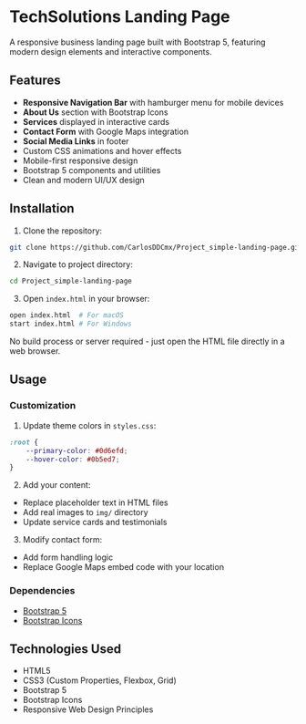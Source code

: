 # TechSolutions Landing Page

A responsive business landing page built with Bootstrap 5, featuring modern design elements and interactive components.

## Features

- **Responsive Navigation Bar** with hamburger menu for mobile devices
- **About Us** section with Bootstrap Icons
- **Services** displayed in interactive cards
- **Contact Form** with Google Maps integration
- **Social Media Links** in footer
- Custom CSS animations and hover effects
- Mobile-first responsive design
- Bootstrap 5 components and utilities
- Clean and modern UI/UX design

## Installation

1. Clone the repository:
```bash
git clone https://github.com/CarlosDDCmx/Project_simple-landing-page.git
```

2. Navigate to project directory:
```bash
cd Project_simple-landing-page
```

3. Open `index.html` in your browser:
```bash
open index.html  # For macOS
start index.html # For Windows
```

No build process or server required - just open the HTML file directly in a web browser.

## Usage

### Customization
1. Update theme colors in `styles.css`:
```css
:root {
    --primary-color: #0d6efd;
    --hover-color: #0b5ed7;
}
```

2. Add your content:
- Replace placeholder text in HTML files
- Add real images to `img/` directory
- Update service cards and testimonials

3. Modify contact form:
- Add form handling logic
- Replace Google Maps embed code with your location

### Dependencies
- [Bootstrap 5](https://getbootstrap.com/)
- [Bootstrap Icons](https://icons.getbootstrap.com/)

## Technologies Used

- HTML5
- CSS3 (Custom Properties, Flexbox, Grid)
- Bootstrap 5
- Bootstrap Icons
- Responsive Web Design Principles
